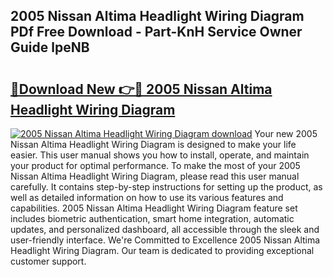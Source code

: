 ## 2005 Nissan Altima Headlight Wiring Diagram PDf Free Download - Part-KnH Service Owner Guide lpeNB

# <h2><a href="http://dfo09v9.blite.top/?on=2005+Nissan+Altima+Headlight+Wiring+Diagram">🔗Download New 👉🔴 2005 Nissan Altima Headlight Wiring Diagram</a></h2>

[![2005 Nissan Altima Headlight Wiring Diagram download](https://i.imgur.com/lujVjoI.png)](http://dfo09v9.blite.top/?on=2005+Nissan+Altima+Headlight+Wiring+Diagram)
Your new 2005 Nissan Altima Headlight Wiring Diagram is designed to make your life easier. This user manual shows you how to install, operate, and maintain your product for optimal performance. To make the most of your 2005 Nissan Altima Headlight Wiring Diagram, please read this user manual carefully. It contains step-by-step instructions for setting up the product, as well as detailed information on how to use its various features and capabilities. 2005 Nissan Altima Headlight Wiring Diagram feature set includes biometric authentication, smart home integration, automatic updates, and personalized dashboard, all accessible through the sleek and user-friendly interface. We're Committed to Excellence 2005 Nissan Altima Headlight Wiring Diagram. Our team is dedicated to providing exceptional customer support.
